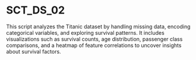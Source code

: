 # SCT_DS_02
This script analyzes the Titanic dataset by handling missing data, encoding categorical variables, and exploring survival patterns. It includes visualizations such as survival counts, age distribution, passenger class comparisons, and a heatmap of feature correlations to uncover insights about survival factors.
